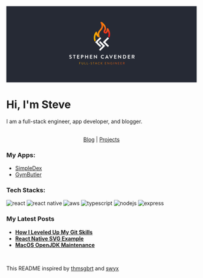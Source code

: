 <img src="./banner.png" />
<p><h1>Hi, I'm Steve</h1></p>
<p>I am a full-stack engineer, app developer, and blogger.</p><br/>

<div style="display:flex;justify-content:center">
  <a href="https://dev.cavender.io/">Blog</a>&nbsp;|&nbsp;
  <a href="https://dev.cavender.io/projects">Projects</a>
</div>

<p><h3>My Apps:</h3></p>
<ul>
  <li><a href="https://simpledex.cavender.io/">SimpleDex</a></li>
  <li><a href="https://gymbutler.cavender.io/">GymButler</a></li>
</ul>

<p><h3>Tech Stacks:</h3></p>
<p>
  <img
    alt="react"
    src="https://img.shields.io/badge/react-20232a?logo=react"/>
  <img
    alt="react native"
    src="https://img.shields.io/badge/react_native-20232a?logo=react"/>
  <img
    alt="aws"
    src="https://img.shields.io/badge/aws-232f3d?logo=amazonaws"/>
  <img
    alt="typescript"
    src="https://img.shields.io/badge/typescript-3278c3?logo=typescript&logoColor=fff"/>
  <img
    alt="nodejs"
    src="https://img.shields.io/badge/nodejs-233055?logo=nodedotjs"/>
  <img
    alt="express"
    src="https://img.shields.io/badge/express-333?logo=express"/>
</p>

<p><h3>My Latest Posts</h3></p>
<ul>
    <li><a href="https://dev.cavender.io/2023/01/21/level-up-git-usage/"><strong>How I Leveled Up My Git Skills</strong></a></li>
    <li><a href="https://dev.cavender.io/2021/04/10/react-native-svg/"><strong>React Native SVG Example</strong></a></li>
    <li><a href="https://dev.cavender.io/2021/03/21/macos-openjdk-maintenance/"><strong>MacOS OpenJDK Maintenance</strong></a></li>
</ul><br/>

<p>This README inspired by <a href="https://github.com/thmsgbrt">thmsgbrt</a> and <a href="https://github.com/sw-yx">swyx</a>